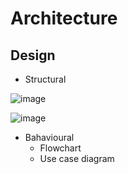 # Architecture

## Design
* Structural

![image](https://user-images.githubusercontent.com/98815562/153243657-13c5c041-160f-40f6-b54a-b5f1f28dc092.png)

![image](https://user-images.githubusercontent.com/98815562/153246047-3ca0caac-567d-49e3-80f1-caf4e186a496.png)



* Bahavioural 
     * Flowchart
     * Use case diagram
